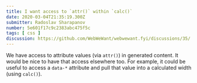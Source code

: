 ```yaml
---
title: I want access to `attr()` within `calc()`
date: 2020-03-04T21:35:19.300Z
submitter: Radoslav Sharapanov
number: 5e601f17c9c2383abc475f5c
tags: [ css ]
discussion: https://github.com/WebWeWant/webwewant.fyi/discussions/35/
---
```


We have access to attribute values (via `attr()`) in generated content. It would be nice to have that access elsewhere too. For example, it could be useful to access a `data-*` attribute and pull that value into a calculated width (using `calc()`).

